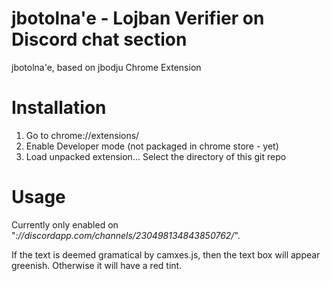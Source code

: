 jbotolna'e - Lojban Verifier on Discord chat section
======

jbotolna'e, based on jbodju Chrome Extension


Installation
============

1. Go to chrome://extensions/
2. Enable Developer mode (not packaged in chrome store - yet)
3. Load unpacked extension...  Select the directory of this git repo


Usage
=====

Currently only enabled on "*://discordapp.com/channels/230498134843850762/*".

If the text is deemed gramatical by camxes.js, then the text box will appear greenish. Otherwise it will have a red tint.
